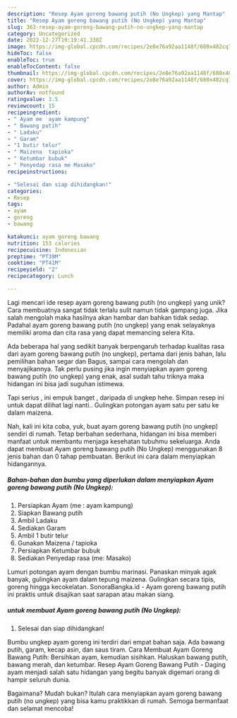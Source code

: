 ```yaml
---
description: "Resep Ayam goreng bawang putih (No Ungkep) yang Mantap"
title: "Resep Ayam goreng bawang putih (No Ungkep) yang Mantap"
slug: 363-resep-ayam-goreng-bawang-putih-no-ungkep-yang-mantap
category: Uncategorized
date: 2022-12-27T19:19:41.330Z
image: https://img-global.cpcdn.com/recipes/2e8e76a92aa1148f/680x482cq70/ayam-goreng-bawang-putih-no-ungkep-foto-resep-utama.jpg
hideToc: false
enableToc: true
enableTocContent: false
thumbnail: https://img-global.cpcdn.com/recipes/2e8e76a92aa1148f/680x482cq70/ayam-goreng-bawang-putih-no-ungkep-foto-resep-utama.jpg
cover: https://img-global.cpcdn.com/recipes/2e8e76a92aa1148f/680x482cq70/ayam-goreng-bawang-putih-no-ungkep-foto-resep-utama.jpg
author: Admin
authorAv: notfound
ratingvalue: 3.5
reviewcount: 15
recipeingredient:
- " Ayam me  ayam kampung"
- " Bawang putih"
- " Ladaku"
- " Garam"
- "1 butir telur"
- " Maizena  tapioka"
- " Ketumbar bubuk"
- " Penyedap rasa me Masako"
recipeinstructions:

- "Selesai dan siap dihidangkan!"
categories:
- Resep
tags:
- ayam
- goreng
- bawang

katakunci: ayam goreng bawang 
nutrition: 153 calories
recipecuisine: Indonesian
preptime: "PT39M"
cooktime: "PT41M"
recipeyield: "2"
recipecategory: Lunch

---
```





Lagi mencari ide resep ayam goreng bawang putih (no ungkep) yang unik? Cara membuatnya sangat tidak terlalu sulit namun tidak gampang juga. Jika salah mengolah maka hasilnya akan hambar dan bahkan tidak sedap. Padahal ayam goreng bawang putih (no ungkep) yang enak selayaknya memiliki aroma dan cita rasa yang dapat memancing selera Kita.





Ada beberapa hal yang sedikit banyak berpengaruh terhadap kualitas rasa dari ayam goreng bawang putih (no ungkep), pertama dari jenis bahan, lalu pemilihan bahan segar dan Bagus, sampai cara mengolah dan menyajikannya. Tak perlu pusing jika ingin menyiapkan ayam goreng bawang putih (no ungkep) yang enak,      asal sudah tahu triknya maka hidangan ini bisa jadi suguhan istimewa.














Tapi serius , ini empuk banget , daripada di ungkep hehe. Simpan resep ini untuk dapat dilihat lagi nanti.. Gulingkan potongan ayam satu per satu ke dalam maizena.






Nah, kali ini kita coba, yuk, buat ayam goreng bawang putih (no ungkep) sendiri di rumah. Tetap berbahan sederhana, hidangan ini bisa memberi manfaat untuk membantu menjaga kesehatan tubuhmu sekeluarga. Anda dapat membuat Ayam goreng bawang putih (No Ungkep) menggunakan 8 jenis bahan dan 0 tahap pembuatan. Berikut ini cara dalam menyiapkan hidangannya.

<!--inarticleads1-->

##### Bahan-bahan dan bumbu yang diperlukan dalam menyiapkan Ayam goreng bawang putih (No Ungkep):

1. Persiapkan  Ayam (me : ayam kampung)
1. Siapkan  Bawang putih
1. Ambil  Ladaku
1. Sediakan  Garam
1. Ambil 1 butir telur
1. Gunakan  Maizena / tapioka
1. Persiapkan  Ketumbar bubuk
1. Sediakan  Penyedap rasa (me: Masako)


Lumuri potongan ayam dengan bumbu marinasi. Panaskan minyak agak banyak, gulingkan ayam dalam tepung maizena. Gulingkan secara tipis, goreng hingga kecokelatan. SonoraBangka.id - Ayam goreng bawang putih ini praktis untuk disajikan saat sarapan atau makan siang. 

<!--inarticleads2-->

#####  untuk membuat Ayam goreng bawang putih (No Ungkep):


1. Selesai dan siap dihidangkan!

Bumbu ungkep ayam goreng ini terdiri dari empat bahan saja. Ada bawang putih, garam, kecap asin, dan saus tiram. Cara Membuat Ayam Goreng Bawang Putih: Bersihkan ayam, kemudian sisihkan. Haluskan bawang putih, bawang merah, dan ketumbar. Resep Ayam Goreng Bawang Putih - Daging ayam menjadi salah satu hidangan yang begitu banyak digemari orang di hampir seluruh dunia. 

Bagaimana? Mudah bukan? Itulah cara menyiapkan ayam goreng bawang putih (no ungkep) yang bisa kamu praktikkan di rumah. Semoga bermanfaat dan selamat mencoba!
